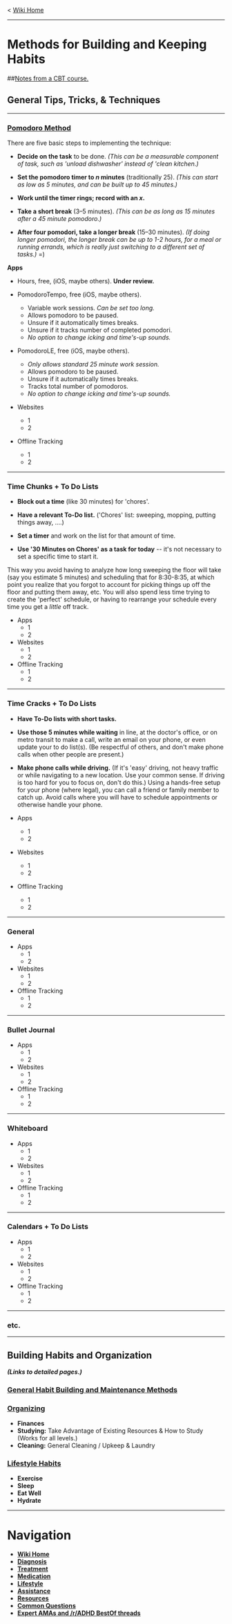 ﻿< [Wiki Home](/r/adhd/wiki)

***
# Methods for Building and Keeping Habits

##[Notes from a CBT course.](https://www.reddit.com/r/ADHD/search?q=cbt%2C+flair%3A%27tt%27&restrict_sr=on&sort=new&t=all)

## General Tips, Tricks, & Techniques

***
### [Pomodoro Method](http://en.wikipedia.org/wiki/Pomodoro_Technique)

There are five basic steps to implementing the technique:

* **Decide on the task** to be done.  *(This can be a measurable component of task, such as 'unload dishwasher' instead of 'clean kitchen.)*  

* **Set the pomodoro timer to *n* minutes** (traditionally 25).  *(This can start as low as 5 minutes, and can be built up to 45 minutes.)*  
* **Work until the timer rings; record with an *x*.**  
* **Take a short break** (3–5 minutes).  *(This can be as long as 15 minutes after a 45 minute pomodoro.)*  
* **After four pomodori, take a longer break** (15–30 minutes).  *(If doing longer pomodori, the longer break can be up to 1-2 hours, for a meal or running errands, which is really just switching to a different set of tasks.)*  =)

**Apps**  

* Hours, free, (iOS, maybe others).  **Under review.**

* PomodoroTempo, free (iOS, maybe others).  
  * Variable work sessions.  *Can be set too long.*  
  * Allows pomodoro to be paused.
  * Unsure if it automatically times breaks.  
  * Unsure if it tracks number of completed pomodori.
  * *No option to change icking and time's-up sounds.*

* PomodoroLE, free (iOS, maybe others).  
  * *Only allows standard 25 minute work session.*  
  * Allows pomodoro to be paused.
  * Unsure if it automatically times breaks.  
  * Tracks total number of pomodoros.
  * *No option to change icking and time's-up sounds.*
 
* Websites  
  * 1  
  * 2  
* Offline Tracking  
  * 1  
  * 2  

***
### Time Chunks + To Do Lists

* **Block out a time** (like 30 minutes) for 'chores'.  

* **Have a relevant To-Do list.**  ('Chores' list: sweeping, mopping, putting things away, ....)  

* **Set a timer** and work on the list for that amount of time.  

* **Use '30 Minutes on Chores' as a task for today** -- it's not necessary to set a specific time to start it.

This way you avoid having to analyze how long sweeping the floor will take (say you estimate 5 minutes) and scheduling that for 8:30-8:35, at which point you realize that you forgot to account for picking things up off the floor and putting them away, etc.  You will also spend less time trying to create the 'perfect' schedule, or having to rearrange your schedule every time you get a *little* off track.

* Apps  
  * 1  
  * 2  
* Websites  
  * 1  
  * 2  
* Offline Tracking  
  * 1  
  * 2  

***
### Time Cracks + To Do Lists

* **Have To-Do lists with short tasks.**  

* **Use those 5 minutes while waiting** in line, at the doctor's office, or on metro transit to make a call, write an email on your phone, or even update your to do list(s).  (Be respectful of others, and don't make phone calls when other people are present.)
* **Make phone calls while driving.** (If it's 'easy' driving, not heavy traffic or while navigating to a new location.  Use your common sense.  If driving is too hard for you to focus on, don't do this.)  Using a hands-free setup for your phone (where legal), you can call a friend or family member to catch up.  Avoid calls where you will have to schedule appointments or otherwise handle your phone.

* Apps  
  * 1  
  * 2  
* Websites  
  * 1  
  * 2  
* Offline Tracking  
  * 1  
  * 2  

***
### General
* Apps  
  * 1  
  * 2  
* Websites  
  * 1  
  * 2  
* Offline Tracking  
  * 1  
  * 2  

***
### Bullet Journal
* Apps  
  * 1  
  * 2  
* Websites  
  * 1  
  * 2  
* Offline Tracking  
  * 1  
  * 2  

***
### Whiteboard  
* Apps  
  * 1  
  * 2  
* Websites  
  * 1  
  * 2  
* Offline Tracking  
  * 1  
  * 2  

***
### Calendars + To Do Lists
* Apps  
  * 1  
  * 2  
* Websites  
  * 1  
  * 2  
* Offline Tracking  
  * 1  
  * 2  

***
### etc.


***
## Building Habits and Organization  
 ***(Links to detailed pages.)***  

### [General Habit Building and Maintenance Methods](https://www.reddit.com/r/ADHD/wiki/habits)  

### [Organizing](https://www.reddit.com/r/ADHD/wiki/organizing)  
* **Finances**  
* **Studying:**  Take Advantage of Existing Resources & How to Study (Works for all levels.)  
* **Cleaning:**  General Cleaning / Upkeep & Laundry 

### [Lifestyle Habits](https://www.reddit.com/r/ADHD/wiki/lifestyle)  
* **Exercise**  
* **Sleep**  
* **Eat Well**  
* **Hydrate**  


***
# Navigation

* **[Wiki Home](/r/adhd/wiki)**  
* **[Diagnosis](/r/adhd/wiki/diagnosis)**  
* **[Treatment](/r/adhd/wiki/treatment)**  
* **[Medication](/r/adhd/wiki/medication)**  
* **[Lifestyle](/r/adhd/wiki/lifestyle)**  
* **[Assistance](/r/adhd/wiki/assistance)**  
* **[Resources](/r/adhd/wiki/resources)**  
* **[Common Questions](/r/adhd/wiki/common_questions)**  
* **[Expert AMAs and /r/ADHD BestOf threads](/r/adhd/wiki/BestOf)**  
